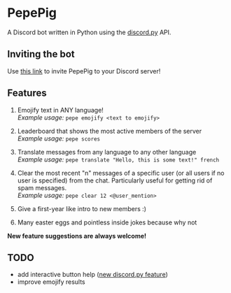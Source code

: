 # PepePig

A Discord bot written in Python using the [discord.py](https://discordpy.readthedocs.io) API.

## Inviting the bot

Use [this link](https://discord.com/oauth2/authorize?client_id=694959570208161894&scope=bot&permissions=8) to invite PepePig to your Discord server!

## Features

1. Emojify text in ANY language!  
*Example usage:* `pepe emojify <text to emojify>`

2. Leaderboard that shows the most active members of the server  
*Example usage:* `pepe scores`

3. Translate messages from any language to any other language  
*Example usage:* `pepe translate "Hello, this is some text!" french`

4. Clear the most recent "n" messages of a specific user (or all users if no user is specified) from the chat. Particularly useful for getting rid of spam messages.  
*Example usage:* `pepe clear 12 <@user_mention>`

5. Give a first-year like intro to new members :)  

6. Many easter eggs and pointless inside jokes because why not  

**New feature suggestions are always welcome!**

## TODO

- add interactive button help ([new discord.py feature](https://support.discord.com/hc/en-us/articles/1500012250861-Bots-Buttons))
- improve emojify results
